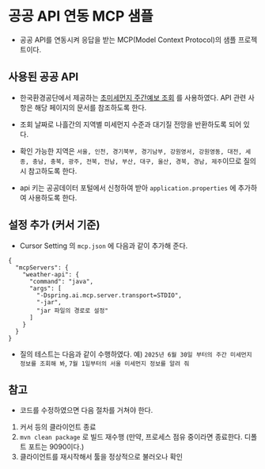 # 공공 API 연동 MCP 샘플

- 공공 API를 연동시켜 응답을 받는 MCP(Model Context Protocol)의 샘플 프로젝트이다.

## 사용된 공공 API 

- 한국환경공단에서 제공하는 [초미세먼지 주간예보 조회](https://www.data.go.kr/tcs/dss/selectApiDataDetailView.do?publicDataPk=15073861) 를 사용하였다. API 관련 사항은 해당 페이지의 문서를 참조하도록 한다.

- 조회 날짜로 나흘간의 지역별 미세먼지 수준과 대기질 전망을 반환하도록 되어 있다.
- 확인 가능한 지역은 `서울, 인천, 경기북부, 경기남부, 강원영서, 강원영동, 대전, 세종, 충남, 충북, 광주, 전북, 전남, 부산, 대구, 울산, 경북, 경남, 제주`이므로 질의 시 참고하도록 한다.
- api 키는 공공데이터 포털에서 신청하여 받아 `application.properties` 에 추가하여 사용하도록 한다.

## 설정 추가 (커서 기준)

- Cursor Setting 의 `mcp.json` 에 다음과 같이 추가해 준다.

```
{
  "mcpServers": {
    "weather-api": {
      "command": "java",
      "args": [
        "-Dspring.ai.mcp.server.transport=STDIO",
        "-jar",
        "jar 파일의 경로로 설정"
      ]
    }
  }
}
```

- 질의 테스트는 다음과 같이 수행하였다. 예) `2025년 6월 30일 부터의 주간 미세먼지 정보를 조회해 봐`, `7월 1일부터의 서울 미세먼지 정보를 알려 줘`

## 참고

- 코드를 수정하였으면 다음 절차를 거쳐야 한다.

1. 커서 등의 클라이언트 종료
2. `mvn clean package` 로 빌드 재수행 (만약, 프로세스 점유 중이라면 종료한다. 디폴트 포트는 9090이다.)
3. 클라이언트를 재시작해서 툴을 정상적으로 불러오나 확인
